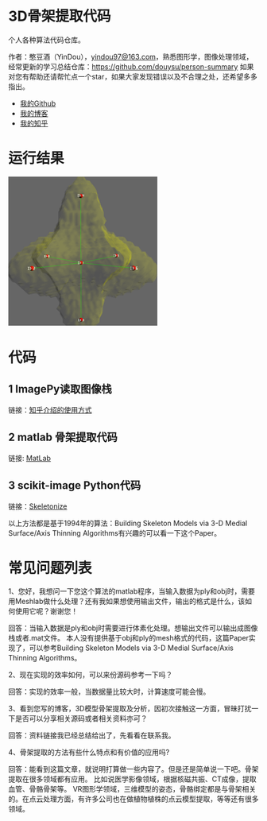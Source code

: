 # 3D骨架提取代码

个人各种算法代码仓库。

作者：憨豆酒（YinDou），yindou97@163.com，熟悉图形学，图像处理领域，经常更新的学习总结仓库：<https://github.com/douysu/person-summary> 如果对您有帮助还请帮忙点一个star，如果大家发现错误以及不合理之处，还希望多多指出。

- [我的Github](https://github.com/douysu)
- [我的博客](https://blog.csdn.net/ModestBean)
- [我的知乎](https://zhuanlan.zhihu.com/c_1218472587279433728)

# 运行结果

<img src="skeleton.png" width=300>

# 代码

## 1 ImagePy读取图像栈

链接：[知乎介绍的使用方式](https://zhuanlan.zhihu.com/p/31387917)

## 2 matlab 骨架提取代码

链接: [MatLab](https://ww2.mathworks.cn/matlabcentral/fileexchange/43400-skeleton3d)

## 3 scikit-image Python代码

链接：[Skeletonize](https://scikit-image.org/docs/dev/auto_examples/edges/plot_skeleton.html#sphx-glr-auto-examples-edges-plot-skeleton-py)


以上方法都是基于1994年的算法：Building Skeleton Models via 3-D Medial Surface/Axis Thinning Algorithms有兴趣的可以看一下这个Paper。

# 常见问题列表

1、您好，我想问一下您这个算法的matlab程序，当输入数据为ply和obj时，需要用Meshlab做什么处理？还有我如果想使用输出文件，输出的格式是什么，该如何使用它呢？谢谢您！

回答：当输入数据是ply和obj时需要进行体素化处理。想输出文件可以输出成图像栈或者.mat文件。 本人没有提供基于obj和ply的mesh格式的代码，这篇Paper实现了，可以参考Building Skeleton Models via 3-D Medial Surface/Axis Thinning Algorithms。

2、现在实现的效率如何，可以来份源码参考一下吗？

回答：实现的效率一般，当数据量比较大时，计算速度可能会慢。

3、看到您写的博客，3D模型骨架提取及分析，因初次接触这一方面，冒昧打扰一下是否可以分享相关源码或者相关资料亦可？

回答：资料链接我已经总结给出了，先看看在联系我。

4、骨架提取的方法有些什么特点和有价值的应用吗?

回答：能看到这篇文章，就说明打算做一些内容了。但是还是简单说一下吧。骨架提取在很多领域都有应用。 比如说医学影像领域，根据核磁共振、CT成像，提取血管、骨骼骨架等。 VR图形学领域，三维模型的姿态，骨骼绑定都是与骨架相关的。在点云处理方面，有许多公司也在做植物植株的点云模型提取，等等还有很多领域。